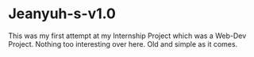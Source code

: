 # Jeanyuh-s-v1.0
This was my first attempt at my Internship Project which was a Web-Dev Project. 
Nothing too interesting over here.
Old and simple as it comes.
